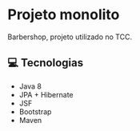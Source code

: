 # Projeto monolito

Barbershop, projeto utilizado no TCC.

## 💻 Tecnologias

- Java 8
- JPA + Hibernate
- JSF
- Bootstrap
- Maven

